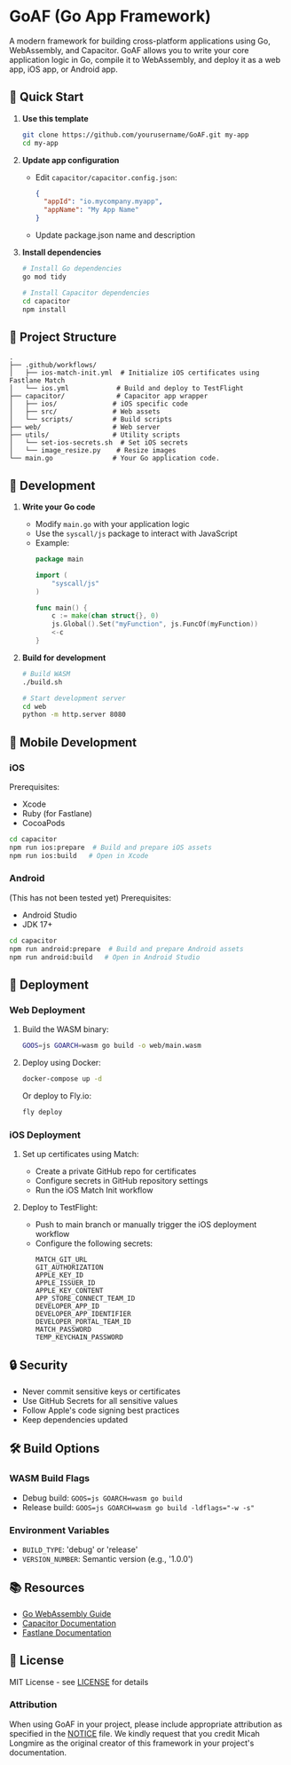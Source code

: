 # GoAF (Go App Framework)

A modern framework for building cross-platform applications using Go, WebAssembly, and Capacitor. GoAF allows you to write your core application logic in Go, compile it to WebAssembly, and deploy it as a web app, iOS app, or Android app.

## 🚀 Quick Start

1. **Use this template**
   ```bash
   git clone https://github.com/yourusername/GoAF.git my-app
   cd my-app
   ```

2. **Update app configuration**
   - Edit `capacitor/capacitor.config.json`:
     ```json
     {
       "appId": "io.mycompany.myapp",
       "appName": "My App Name"
     }
     ```
   - Update package.json name and description

3. **Install dependencies**
   ```bash
   # Install Go dependencies
   go mod tidy
   
   # Install Capacitor dependencies
   cd capacitor
   npm install
   ```

## 📁 Project Structure

```
.
├── .github/workflows/
│   ├── ios-match-init.yml  # Initialize iOS certificates using Fastlane Match
│   └── ios.yml            # Build and deploy to TestFlight
├── capacitor/             # Capacitor app wrapper
│   ├── ios/              # iOS specific code
│   ├── src/              # Web assets
│   └── scripts/          # Build scripts
├── web/                  # Web server
├── utils/                # Utility scripts
│   └── set-ios-secrets.sh  # Set iOS secrets
│   └── image_resize.py    # Resize images
└── main.go               # Your Go application code.
```

## 🔧 Development

1. **Write your Go code**
   - Modify `main.go` with your application logic
   - Use the `syscall/js` package to interact with JavaScript
   - Example:
     ```go
     package main

     import (
         "syscall/js"
     )

     func main() {
         c := make(chan struct{}, 0)
         js.Global().Set("myFunction", js.FuncOf(myFunction))
         <-c
     }
     ```

2. **Build for development**
   ```bash
   # Build WASM
   ./build.sh
   
   # Start development server
   cd web
   python -m http.server 8080
   ```

## 📱 Mobile Development

### iOS
Prerequisites:
- Xcode
- Ruby (for Fastlane)
- CocoaPods

```bash
cd capacitor
npm run ios:prepare  # Build and prepare iOS assets
npm run ios:build   # Open in Xcode
```

### Android
(This has not been tested yet)
Prerequisites:
- Android Studio
- JDK 17+

```bash
cd capacitor
npm run android:prepare  # Build and prepare Android assets
npm run android:build   # Open in Android Studio
```

## 🚢 Deployment

### Web Deployment
1. Build the WASM binary:
   ```bash
   GOOS=js GOARCH=wasm go build -o web/main.wasm
   ```

2. Deploy using Docker:
   ```bash
   docker-compose up -d
   ```
   Or deploy to Fly.io:
   ```bash
   fly deploy
   ```

### iOS Deployment
1. Set up certificates using Match:
   - Create a private GitHub repo for certificates
   - Configure secrets in GitHub repository settings
   - Run the iOS Match Init workflow

2. Deploy to TestFlight:
   - Push to main branch or manually trigger the iOS deployment workflow
   - Configure the following secrets:
     ```
     MATCH_GIT_URL
     GIT_AUTHORIZATION
     APPLE_KEY_ID
     APPLE_ISSUER_ID
     APPLE_KEY_CONTENT
     APP_STORE_CONNECT_TEAM_ID
     DEVELOPER_APP_ID
     DEVELOPER_APP_IDENTIFIER
     DEVELOPER_PORTAL_TEAM_ID
     MATCH_PASSWORD
     TEMP_KEYCHAIN_PASSWORD
     ```

## 🔒 Security

- Never commit sensitive keys or certificates
- Use GitHub Secrets for all sensitive values
- Follow Apple's code signing best practices
- Keep dependencies updated

## 🛠 Build Options

### WASM Build Flags
- Debug build: `GOOS=js GOARCH=wasm go build`
- Release build: `GOOS=js GOARCH=wasm go build -ldflags="-w -s"`

### Environment Variables
- `BUILD_TYPE`: 'debug' or 'release'
- `VERSION_NUMBER`: Semantic version (e.g., '1.0.0')

## 📚 Resources

- [Go WebAssembly Guide](https://github.com/golang/go/wiki/WebAssembly)
- [Capacitor Documentation](https://capacitorjs.com/docs)
- [Fastlane Documentation](https://docs.fastlane.tools)

## 📄 License

MIT License - see [LICENSE](LICENSE) for details

### Attribution
When using GoAF in your project, please include appropriate attribution as specified in the [NOTICE](NOTICE) file. We kindly request that you credit Micah Longmire as the original creator of this framework in your project's documentation.
